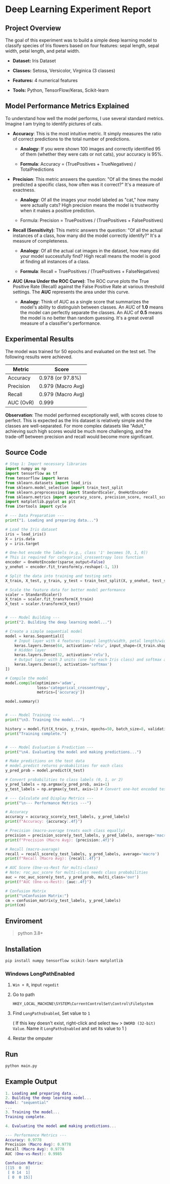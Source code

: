 # Deep Learning Experiment Report

## Project Overview

The goal of this experiment was to build a simple deep learning model to classify species of Iris flowers based on four features: sepal length, sepal width, petal length, and petal width.

- **Dataset:** Iris Dataset

- **Classes:** Setosa, Versicolor, Virginica (3 classes)

- **Features:** 4 numerical features

- **Tools:** Python, TensorFlow/Keras, Scikit-learn

## Model Performance Metrics Explained

To understand how well the model performs, I use several standard metrics. Imagine I am trying to identify pictures of cats.

- **Accuracy**: This is the most intuitive metric. It simply measures the ratio of correct predictions to the total number of predictions.
  
  - **Analogy**: If you were shown 100 images and correctly identified 95 of them (whether they were cats or not cats), your accuracy is 95%.
  
  - **Formula**: Accuracy = (TruePositives + TrueNegatives​) / TotalPredictions

- **Precision**: This metric answers the question: "Of all the times the model predicted a specific class, how often was it correct?" It's a measure of exactness.
  
  - **Analogy**: Of all the images your model labeled as "cat," how many were actually cats? High precision means the model is trustworthy when it makes a positive prediction.
  
  - Formula: Precision = TruePositives / (TruePositives + FalsePositives)

- **Recall (Sensitivity)**: This metric answers the question: "Of all the actual instances of a class, how many did the model correctly identify?" It's a measure of completeness.
  
  - **Analogy**: Of all the actual cat images in the dataset, how many did your model successfully find? High recall means the model is good at finding all instances of a class.
  
  - **Formula**: Recall = TruePositives / (TruePositives + FalseNegatives)

- **AUC (Area Under the ROC Curve)**: The ROC curve plots the True Positive Rate (Recall) against the False Positive Rate at various threshold settings. The **AUC** represents the area under this curve.
  
  - **Analogy**: Think of AUC as a single score that summarizes the model's ability to distinguish between classes. An AUC of **1.0** means the model can perfectly separate the classes. An AUC of **0.5** means the model is no better than random guessing. It's a great overall measure of a classifier's performance.

## Experimental Results

The model was trained for 50 epochs and evaluated on the test set. The following results were achieved.

| Metric    | Score             |
| --------- | ----------------- |
| Accuracy  | 0.978 (or 97.8%)  |
| Precision | 0.979 (Macro Avg) |
| Recall    | 0.979 (Macro Avg) |
| AUC (OvR) | 0.999             |

**Observation**: The model performed exceptionally well, with scores close to perfect. This is expected as the Iris dataset is relatively simple and the classes are well-separated. For more complex datasets like "Adult," achieving such high scores would be much more challenging, and the trade-off between precision and recall would become more significant.

## Source Code

```python
# Step 1: Import necessary libraries
import numpy as np
import tensorflow as tf
from tensorflow import keras
from sklearn.datasets import load_iris
from sklearn.model_selection import train_test_split
from sklearn.preprocessing import StandardScaler, OneHotEncoder
from sklearn.metrics import accuracy_score, precision_score, recall_score, roc_auc_score, confusion_matrix
import matplotlib.pyplot as plt
from itertools import cycle

# --- Data Preparation ---
print("1. Loading and preparing data...")

# Load the Iris dataset
iris = load_iris()
X = iris.data
y = iris.target

# One-hot encode the labels (e.g., class '1' becomes [0, 1, 0])
# This is required for categorical_crossentropy loss function
encoder = OneHotEncoder(sparse_output=False)
y_onehot = encoder.fit_transform(y.reshape(-1, 1))

# Split the data into training and testing sets
X_train, X_test, y_train, y_test = train_test_split(X, y_onehot, test_size=0.3, random_state=42)

# Scale the feature data for better model performance
scaler = StandardScaler()
X_train = scaler.fit_transform(X_train)
X_test = scaler.transform(X_test)


# --- Model Building ---
print("2. Building the deep learning model...")

# Create a simple sequential model
model = keras.Sequential([
    # Input layer with 4 features (sepal length/width, petal length/width)
    keras.layers.Dense(64, activation='relu', input_shape=(X_train.shape[1],)),
    # Hidden layer
    keras.layers.Dense(32, activation='relu'),
    # Output layer with 3 units (one for each Iris class) and softmax activation
    keras.layers.Dense(3, activation='softmax')
])

# Compile the model
model.compile(optimizer='adam',
              loss='categorical_crossentropy',
              metrics=['accuracy'])

model.summary()


# --- Model Training ---
print("\n3. Training the model...")

history = model.fit(X_train, y_train, epochs=50, batch_size=8, validation_split=0.2, verbose=0)
print("Training complete.")


# --- Model Evaluation & Prediction ---
print("\n4. Evaluating the model and making predictions...")

# Make predictions on the test data
# model.predict returns probabilities for each class
y_pred_prob = model.predict(X_test)

# Convert probabilities to class labels (0, 1, or 2)
y_pred_labels = np.argmax(y_pred_prob, axis=1)
y_test_labels = np.argmax(y_test, axis=1) # Convert one-hot encoded test labels back

# --- Calculate and Display Metrics ---
print("\n--- Performance Metrics ---")

# Accuracy
accuracy = accuracy_score(y_test_labels, y_pred_labels)
print(f"Accuracy: {accuracy:.4f}")

# Precision (macro-average treats each class equally)
precision = precision_score(y_test_labels, y_pred_labels, average='macro')
print(f"Precision (Macro Avg): {precision:.4f}")

# Recall (macro-average)
recall = recall_score(y_test_labels, y_pred_labels, average='macro')
print(f"Recall (Macro Avg): {recall:.4f}")

# AUC Score (One-vs-Rest for multi-class)
# Note: roc_auc_score for multi-class needs class probabilities
auc = roc_auc_score(y_test, y_pred_prob, multi_class='ovr')
print(f"AUC (One-vs-Rest): {auc:.4f}")

# Confusion Matrix
print("\nConfusion Matrix:")
cm = confusion_matrix(y_test_labels, y_pred_labels)
print(cm)
```

## Enviroment

> python 3.8+

## Installation

```bash
pip install numpy tensorflow scikit-learn matplotlib
```

### Windows LongPathEnabled

1. `Win + R`, input `regedit`

2. Go to path
   
   ```
   HKEY_LOCAL_MACHINE\SYSTEM\CurrentControlSet\Control\FileSystem
   ```

3. Find `LongPathsEnabled`, Set value to `1`
   
   ( If this key doesn't exist, right-click and select `New` > `DWORD (32-bit) Value`. Name it `LongPathsEnabled` and set its value to 1 )

4. Restar the omputer

## Run

```bash
python main.py
```

## Example Output

```lua
1. Loading and preparing data...
2. Building the deep learning model...
Model: "sequential"
...
3. Training the model...
Training complete.

4. Evaluating the model and making predictions...

--- Performance Metrics ---
Accuracy: 0.9778
Precision (Macro Avg): 0.9778
Recall (Macro Avg): 0.9778
AUC (One-vs-Rest): 0.9985

Confusion Matrix:
[[15  0  0]
 [ 0 14  1]
 [ 0  0 15]]

```




























